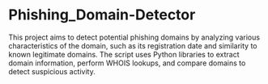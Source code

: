 # Phishing_Domain-Detector
This project aims to detect potential phishing domains by analyzing various characteristics of the domain, such as its registration date and similarity to known legitimate domains. The script uses Python libraries to extract domain information, perform WHOIS lookups, and compare domains to detect suspicious activity.
